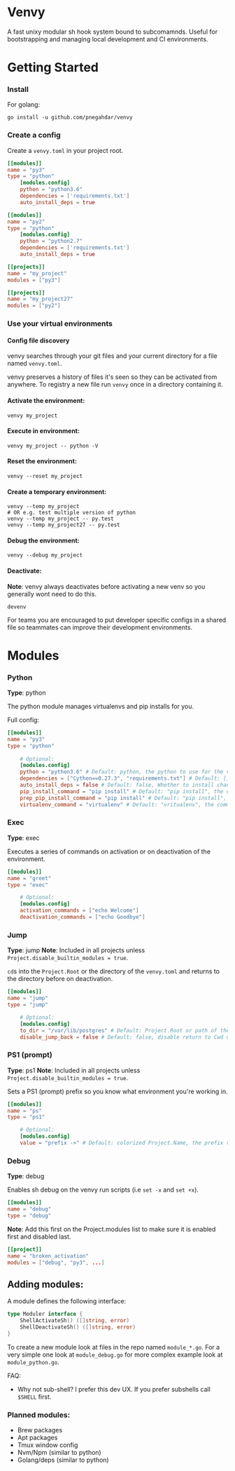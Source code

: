 Venvy 
=====

A fast unixy modular sh hook system bound to subcomamnds. Useful for bootstrapping and managing local development and CI environments.

# Getting Started

### Install

For golang:

```
go install -u github.com/pnegahdar/venvy
```

### Create a config

Create a `venvy.toml` in your project root.

```toml
[[modules]]
name = "py3"
type = "python"
	[modules.config]
	python = "python3.6"
	dependencies = ['requirements.txt']
	auto_install_deps = true

[[modules]]
name = "py2"
type = "python"
	[modules.config]
	python = "python2.7"
	dependencies = ['requirements.txt']
	auto_install_deps = true

[[projects]]
name = "my_project"
modules = ["py3"]

[[projects]]
name = "my_project27" 
modules = ["py2"]
```

### Use your virtual environments

#### Config file discovery

venvy searches through your git files and your current directory for a file named `venvy.toml`. 

venvy preserves a history of files it's seen so they can be activated from anywhere. To registry a new file run `venvy` once in a directory containing it.

#### Activate the environment:

```
venvy my_project
```

#### Execute in environment:

```
venvy my_project -- python -V
```

#### Reset the environment:

```
venvy --reset my_project
```

#### Create a temporary environment:

```
venvy --temp my_project
# OR e.g. test multiple version of python
venvy --temp my_project -- py.test
venvy --temp my_project27 -- py.test
```

#### Debug the environment:

```
venvy --debug my_project
```


#### Deactivate:

**Note**: venvy always deactivates before activating a new venv so you generally wont need to do this.

```
devenv
```

For teams you are encouraged to put developer specific configs in a shared file so teammates can improve their development environments. 

# Modules

### Python

**Type**: python

The python module manages virtualenvs and pip installs for you. 

Full config:

```toml
[[modules]]
name = "py3"
type = "python"
    
    # Optional:
	[modules.config]
	python = "python3.6" # Default: python, the python to use for the virtualenv
	dependencies = ["Cython==0.27.3", "requirements.txt"] # Default: [], Files and named dependencies supported 
	auto_install_deps = false # Default: false, Whether to install changing deps on activation
	pip_install_command = "pip install" # Default: "pip install", the command to use for the install 
	prep_pip_install_command = "pip install" # Default: "pip install", the command to use to upgrade pip/virtualenv
	virtualenv_command = "virtualenv" # Default: "vritualenv", the command to use to build the virtualenv
```


### Exec

**Type**: exec

Executes a series of commands on activation or on deactivation of the environment.

```toml
[[modules]]
name = "greet"
type = "exec"

    # Optional:
    [modules.config]
    activation_commands = ["echo Welcome"]
    deactivation_commands = ["echo Goodbye"]
```


### Jump

**Type**: jump
**Note**: Included in all projects unless `Project.disable_builtin_modules = true`.

`cd`s into the `Project.Root` or the directory of the `venvy.toml` and returns to the directory before on deactivation.

```toml
[[modules]]
name = "jump"
type = "jump"

    # Optional:
    [modules.config]
    to_dir = "/var/lib/postgres" # Default: Project.Root or path of the venvy.toml, the path to cd to on activation
    disable_jump_back = false # Default: false, disable return to Cwd on deactivation
```

### PS1 (prompt)

**Type**: ps1
**Note**: Included in all projects unless `Project.disable_builtin_modules = true`.

Sets a PS1 (prompt) prefix so you know what environment you're working in.

```toml
[[modules]]
name = "ps"
type = "ps1"

    # Optional:
    [modules.config]
    value = "prefix ->" # Default: colorized Project.Name, the prefix value of the PS1
```

### Debug

**Type**: debug

Enables sh debug on the venvy run scripts (i.e `set -x` and `set +x`).

```toml
[[modules]]
name = "debug"
type = "debug"
```


**Note**: Add this first on the Project.modules list to make sure it is enabled first and disabled last.

```toml
[[project]]
name = "broken_activation"
modules = ["debug", "py3", ...]
```

## Adding modules:

A module defines the following interface:

```go
type Moduler interface {
	ShellActivateSh() ([]string, error)
	ShellDeactivateSh() ([]string, error)
}
```

To create a new module look at files in the repo named `module_*.go`. For a very simple one look at `module_debug.go` for more complex example look at `module_python.go`. 


FAQ: 

- Why not sub-shell? I prefer this dev UX. If you prefer subshells call `$SHELL` first.
  

### Planned modules:

- Brew packages
- Apt packages
- Tmux window config
- Nvm/Npm (similar to python)
- Golang/deps (similar to python)

   


